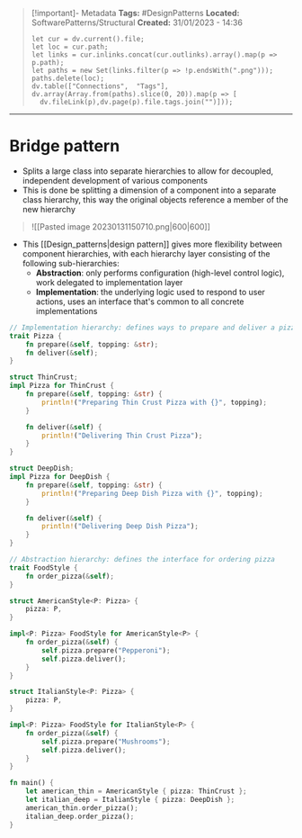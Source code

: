 > [!important]- Metadata
> **Tags:** #DesignPatterns 
> **Located:** SoftwarePatterns/Structural
> **Created:** 31/01/2023 - 14:36
> ```dataviewjs
>let cur = dv.current().file;
>let loc = cur.path;
>let links = cur.inlinks.concat(cur.outlinks).array().map(p => p.path);
>let paths = new Set(links.filter(p => !p.endsWith(".png")));
>paths.delete(loc);
>dv.table(["Connections",  "Tags"], dv.array(Array.from(paths).slice(0, 20)).map(p => [
>   dv.fileLink(p),dv.page(p).file.tags.join("")]));
> ```

___
# Bridge pattern
- Splits a large class into separate hierarchies to allow for decoupled, independent development of various components 
- This is done be splitting a dimension of a component into a separate class hierarchy, this way the original objects reference a member of the new hierarchy

> ![[Pasted image 20230131150710.png|600|600]]

- This [[Design_patterns|design pattern]] gives more flexibility between component hierarchies, with each hierarchy layer consisting of the following sub-hierarchies:
	- **Abstraction**: only performs configuration (high-level control logic), work delegated to implementation layer
	- **Implementation**: the underlying logic used to respond to user actions, uses an interface that's common to all concrete implementations

```rust
// Implementation hierarchy: defines ways to prepare and deliver a pizza
trait Pizza {
    fn prepare(&self, topping: &str);
    fn deliver(&self);
}

struct ThinCrust;
impl Pizza for ThinCrust {
    fn prepare(&self, topping: &str) {
        println!("Preparing Thin Crust Pizza with {}", topping);
    }

    fn deliver(&self) {
        println!("Delivering Thin Crust Pizza");
    }
}

struct DeepDish;
impl Pizza for DeepDish {
    fn prepare(&self, topping: &str) {
        println!("Preparing Deep Dish Pizza with {}", topping);
    }

    fn deliver(&self) {
        println!("Delivering Deep Dish Pizza");
    }
}

// Abstraction hierarchy: defines the interface for ordering pizza
trait FoodStyle {
    fn order_pizza(&self);
}

struct AmericanStyle<P: Pizza> {
    pizza: P,
}

impl<P: Pizza> FoodStyle for AmericanStyle<P> {
    fn order_pizza(&self) {
        self.pizza.prepare("Pepperoni");
        self.pizza.deliver();
    }
}

struct ItalianStyle<P: Pizza> {
    pizza: P,
}

impl<P: Pizza> FoodStyle for ItalianStyle<P> {
    fn order_pizza(&self) {
        self.pizza.prepare("Mushrooms");
        self.pizza.deliver();
    }
}

fn main() {
    let american_thin = AmericanStyle { pizza: ThinCrust };
    let italian_deep = ItalianStyle { pizza: DeepDish };
    american_thin.order_pizza();
    italian_deep.order_pizza();
}

```
